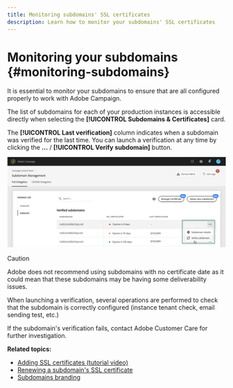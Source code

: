 ```yaml
---
title: Monitoring subdomains' SSL certificates
description: Learn how to monitor your subdomains' SSL certificates
---
```


# Monitoring your subdomains {#monitoring-subdomains}

It is essential to monitor your subdomains to ensure that are all configured properly to work with Adobe Campaign.

The list of subdomains for each of your production instances is accessible directly when selecting the **[!UICONTROL Subdomains & Certificates]** card.

The **[!UICONTROL Last verification]** column indicates when a subdomain was verified for the last time. You can launch a verification at any time by clicking the **...** / **[!UICONTROL Verify subdomain]** button.

![](assets/subdomain_verification.png)

>[!CAUTION]
>
>Adobe does not recommend using subdomains with no certificate date as it could mean that these subdomains may be having some deliverability issues.

When launching a verification, several operations are performed to check that the subdomain is correctly configured (instance tenant check, email sending test, etc.)

If the subdomain's verification fails, contact Adobe Customer Care for further investigation.

**Related topics:**

* [Adding SSL certificates (tutorial video)](https://docs.adobe.com/content/help/en/campaign-learn/campaign-standard-tutorials/administrating/control-panel/adding-ssl-certificates.html)
* [Renewing a subdomain's SSL certificate](../..help/subdomains-certificates/using/renewing-subdomain-certificate.md)
* [Subdomains branding](../../subdomains-certificates/using/subdomains-branding.md)
